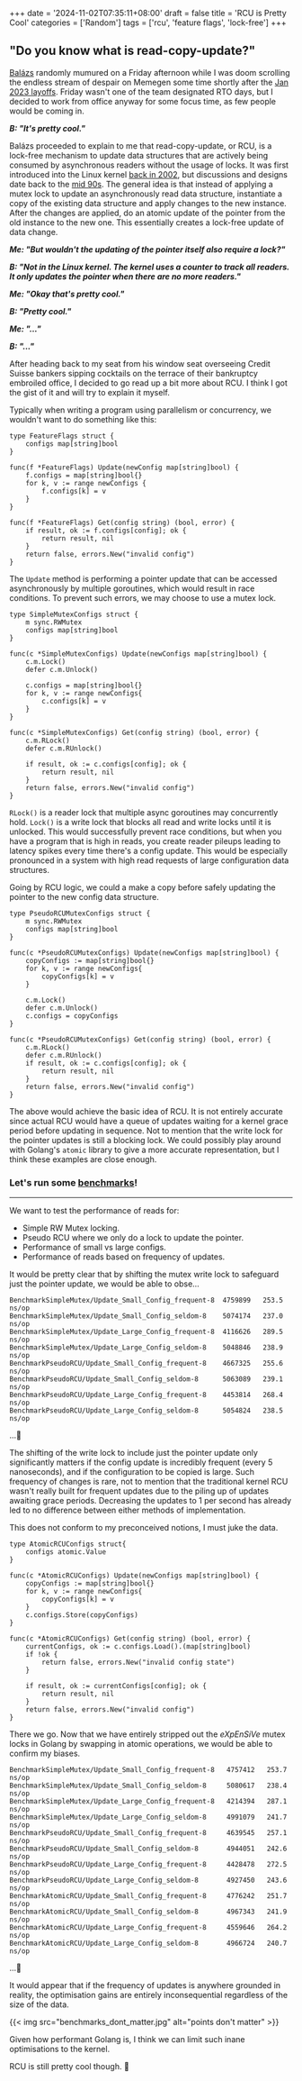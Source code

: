 +++
date = '2024-11-02T07:35:11+08:00'
draft = false
title = 'RCU is Pretty Cool'
categories = ['Random']
tags = ['rcu', 'feature flags', 'lock-free']
+++

## "Do you know what is read-copy-update?"

[Balázs](https://www.linkedin.com/in/balazs-dezso/) randomly mumured on a Friday
afternoon while I was doom scrolling the endless stream of despair on Memegen
some time shortly after the
[Jan 2023 layoffs](https://blog.google/inside-google/message-ceo/january-update/).
Friday wasn't one of the team designated RTO days, but I decided to work from
office anyway for some focus time, as few people would be coming in.

_**B: "It's pretty cool."**_

Balázs proceeded to explain to me that read-copy-update, or RCU, is a lock-free
mechanism to update data structures that are actively being consumed by
asynchronous readers without the usage of locks. It was first introduced into
the Linux kernel
[back in 2002](https://mirrors.edge.kernel.org/pub/linux/kernel/v2.5/ChangeLog-2.5.43),
but discussions and designs date back to the
[mid 90s](https://worldwide.espacenet.com/patent/search/family/022246250/publication/US5442758A?q=pn%3DUS5442758).
The general idea is that instead of applying a mutex lock to update an
asynchronously read data structure, instantiate a copy of the existing data
structure and apply changes to the new instance. After the changes are applied,
do an atomic update of the pointer from the old instance to the new one. This
essentially creates a lock-free update of data change.

_**Me: "But wouldn't the updating of the pointer itself also require a lock?"**_

_**B: "Not in the Linux kernel. The kernel uses a counter to track all readers.
It only updates the pointer when there are no more readers."**_

_**Me: "Okay that's pretty cool."**_

_**B: "Pretty cool."**_

_**Me: "..."**_

_**B: "..."**_

After heading back to my seat from his window seat overseeing Credit Suisse
bankers sipping cocktails on the terrace of their bankruptcy embroiled office, I
decided to go read up a bit more about RCU. I think I got the gist of it and
will try to explain it myself.

Typically when writing a program using parallelism or concurrency, we wouldn't
want to do something like this:

```golang
type FeatureFlags struct {
    configs map[string]bool
}

func(f *FeatureFlags) Update(newConfig map[string]bool) {
    f.configs = map[string]bool{}
    for k, v := range newConfigs {
        f.configs[k] = v
    }
}

func(f *FeatureFlags) Get(config string) (bool, error) {
    if result, ok := f.configs[config]; ok {
        return result, nil
    }
    return false, errors.New("invalid config")
}
```

The `Update` method is performing a pointer update that can be accessed
asynchronously by multiple goroutines, which would result in race conditions. To
prevent such errors, we may choose to use a mutex lock.

```golang
type SimpleMutexConfigs struct {
	m sync.RWMutex
	configs map[string]bool
}

func(c *SimpleMutexConfigs) Update(newConfigs map[string]bool) {
	c.m.Lock()
	defer c.m.Unlock()
	
	c.configs = map[string]bool{}
	for k, v := range newConfigs{
		c.configs[k] = v
	}
}

func(c *SimpleMutexConfigs) Get(config string) (bool, error) {
	c.m.RLock()
	defer c.m.RUnlock()

	if result, ok := c.configs[config]; ok {
		return result, nil
	}
	return false, errors.New("invalid config")
}
```

`RLock()` is a reader lock that multiple async goroutines may concurrently hold.
`Lock()` is a write lock that blocks all read and write locks until it is
unlocked. This would successfully prevent race conditions, but when you have a
program that is high in reads, you create reader pileups leading to latency
spikes every time there's a config update. This would be especially pronounced
in a system with high read requests of large configuration data structures.

Going by RCU logic, we could a make a copy before safely updating the pointer to
the new config data structure.

```golang
type PseudoRCUMutexConfigs struct {
	m sync.RWMutex
	configs map[string]bool
}

func(c *PseudoRCUMutexConfigs) Update(newConfigs map[string]bool) {
	copyConfigs := map[string]bool{}
	for k, v := range newConfigs{
		copyConfigs[k] = v
	}

	c.m.Lock()
	defer c.m.Unlock()
	c.configs = copyConfigs
}

func(c *PseudoRCUMutexConfigs) Get(config string) (bool, error) {
	c.m.RLock()
	defer c.m.RUnlock()
	if result, ok := c.configs[config]; ok {
		return result, nil
	}
	return false, errors.New("invalid config")
}
```

The above would achieve the basic idea of RCU. It is not entirely accurate since
actual RCU would have a queue of updates waiting for a kernel grace period
before updating in sequence. Not to mention that the write lock for the pointer
updates is still a blocking lock. We could possibly play around with Golang's
`atomic` library to give a more accurate representation, but I think these
examples are close enough.

### Let's run some [benchmarks](https://github.com/alienchow/benchmarks/blob/main/go/fake_rcu/main_test.go)!

---

We want to test the performance of reads for:
* Simple RW Mutex locking.
* Pseudo RCU where we only do a lock to update the pointer.
* Performance of small vs large configs.
* Performance of reads based on frequency of updates.

It would be pretty clear that by shifting the mutex write lock to safeguard just
the pointer update, we would be able to obse...

```
BenchmarkSimpleMutex/Update_Small_Config_frequent-8  4759899   253.5 ns/op
BenchmarkSimpleMutex/Update_Small_Config_seldom-8    5074174   237.0 ns/op
BenchmarkSimpleMutex/Update_Large_Config_frequent-8  4116626   289.5 ns/op
BenchmarkSimpleMutex/Update_Large_Config_seldom-8    5048846   238.9 ns/op
BenchmarkPseudoRCU/Update_Small_Config_frequent-8    4667325   255.6 ns/op
BenchmarkPseudoRCU/Update_Small_Config_seldom-8      5063089   239.1 ns/op
BenchmarkPseudoRCU/Update_Large_Config_frequent-8    4453814   268.4 ns/op
BenchmarkPseudoRCU/Update_Large_Config_seldom-8      5054824   238.5 ns/op
```

...👀

The shifting of the write lock to include just the pointer update only
significantly matters if the config update is incredibly frequent (every 5
nanoseconds), and if the configuration to be copied is large. Such frequency of
changes is rare, not to mention that the traditional kernel RCU wasn't really
built for frequent updates due to the piling up of updates awaiting grace
periods. Decreasing the updates to 1 per second has already led to no difference
between either methods of implementation.

This does not conform to my preconceived notions, I must juke the data.

```golang
type AtomicRCUConfigs struct{
	configs atomic.Value
}

func(c *AtomicRCUConfigs) Update(newConfigs map[string]bool) {
	copyConfigs := map[string]bool{}
	for k, v := range newConfigs{
		copyConfigs[k] = v
	}
	c.configs.Store(copyConfigs)
}

func(c *AtomicRCUConfigs) Get(config string) (bool, error) {
	currentConfigs, ok := c.configs.Load().(map[string]bool)
	if !ok {
		return false, errors.New("invalid config state")
	}

	if result, ok := currentConfigs[config]; ok {
		return result, nil
	}
	return false, errors.New("invalid config")
}
```

There we go. Now that we have entirely stripped out the _eXpEnSiVe_ mutex locks
in Golang by swapping in atomic operations, we would be able to confirm my
biases.

```
BenchmarkSimpleMutex/Update_Small_Config_frequent-8   4757412   253.7 ns/op
BenchmarkSimpleMutex/Update_Small_Config_seldom-8     5080617   238.4 ns/op
BenchmarkSimpleMutex/Update_Large_Config_frequent-8   4214394   287.1 ns/op
BenchmarkSimpleMutex/Update_Large_Config_seldom-8     4991079   241.7 ns/op
BenchmarkPseudoRCU/Update_Small_Config_frequent-8     4639545   257.1 ns/op
BenchmarkPseudoRCU/Update_Small_Config_seldom-8       4944051   242.6 ns/op
BenchmarkPseudoRCU/Update_Large_Config_frequent-8     4428478   272.5 ns/op
BenchmarkPseudoRCU/Update_Large_Config_seldom-8       4927450   243.6 ns/op
BenchmarkAtomicRCU/Update_Small_Config_frequent-8     4776242   251.7 ns/op
BenchmarkAtomicRCU/Update_Small_Config_seldom-8       4967343   241.9 ns/op
BenchmarkAtomicRCU/Update_Large_Config_frequent-8     4559646   264.2 ns/op
BenchmarkAtomicRCU/Update_Large_Config_seldom-8       4966724   240.7 ns/op
```

...👀

It would appear that if the frequency of updates is anywhere grounded in
reality, the optimisation gains are entirely inconsequential regardless of the
size of the data.

{{< img src="benchmarks_dont_matter.jpg" alt="points don't matter" >}}

Given how performant Golang is, I think we can limit such inane optimisations
to the kernel.

RCU is still pretty cool though. 🛌 
